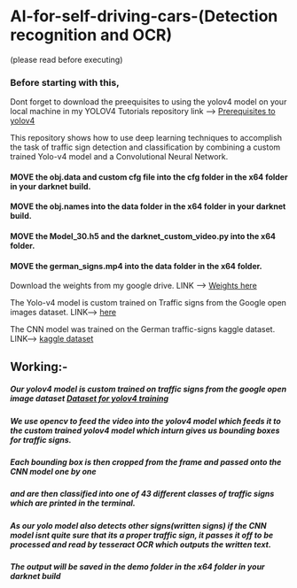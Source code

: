 # AI-for-self-driving-cars-(Detection recognition and OCR)
(please read before executing)

### Before starting with this,
Dont forget to download the preequisites to using the yolov4 model on your local machine in my YOLOV4 Tutorials 
repository link --> [Prerequisites to yolov4](https://github.com/GautamKataria/YOLOv4-Tutorials)

This repository shows how to use deep learning techniques to accomplish the task of traffic sign detection and classification by combining a custom trained Yolo-v4 model and a Convolutional Neural Network.

#### MOVE the obj.data and custom cfg file into the cfg folder in the x64 folder in your darknet build.

#### MOVE the obj.names into the data folder in the x64 folder in your darknet build.

#### MOVE the Model_30.h5 and the darknet_custom_video.py into the x64 folder.

#### MOVE the german_signs.mp4 into the data folder in the x64 folder.

Download the weights from my google drive.  LINK --> [Weights here](https://drive.google.com/file/d/1SnkVtxvIkBY-I8CxcEJHdjrOnu7qu2Jw/view?usp=sharing)

The Yolo-v4 model is custom trained on Traffic signs from the Google open images dataset. LINK--> [here](https://storage.googleapis.com/openimages/web/visualizer/index.html?set=train&type=detection&c=%2Fm%2F01mqdt)

The CNN model was trained on the German traffic-signs kaggle dataset. LINK--> [kaggle dataset](https://www.kaggle.com/meowmeowmeowmeowmeow/gtsrb-german-traffic-sign?)

## Working:-

##### Our yolov4 model is custom trained on traffic signs from the google open image dataset [Dataset for yolov4 training](https://storage.googleapis.com/openimages/web/visualizer/index.html?set=train&type=detection&c=%2Fm%2F01mqdt)
##### We use opencv to feed the video into the yolov4 model which feeds it to the custom trained yolov4 model which inturn gives us bounding boxes for traffic signs.
##### Each bounding box is then cropped from the frame and passed onto the CNN model one by one 
##### and are then classified into one of 43 different classes of traffic signs which are printed in the terminal.
##### As our yolo model also detects other signs(written signs) if the CNN model isnt quite sure that its a proper traffic sign, it passes it off to be processed and read by tesseract OCR which outputs the written text.
##### The output will be saved in the demo folder in the x64 folder in your darknet build

